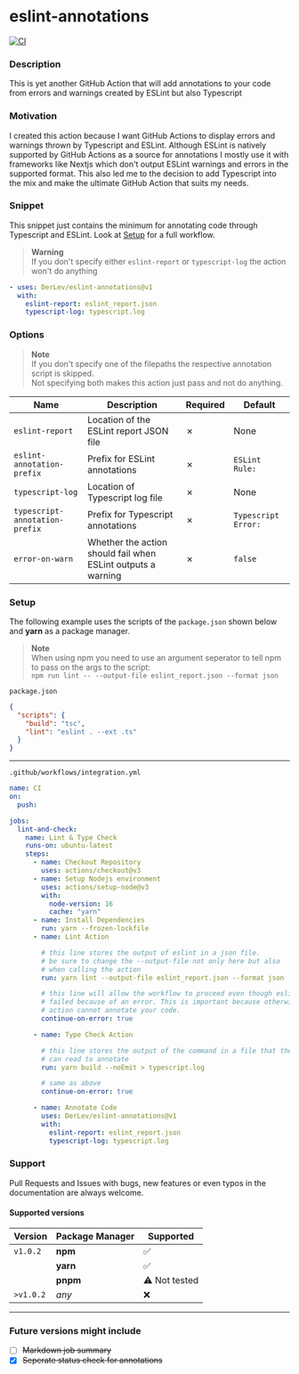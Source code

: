 # eslint-annotations

[![CI](https://github.com/DerLev/eslint-annotations/actions/workflows/integration.yml/badge.svg?branch=main&event=push)](https://github.com/DerLev/eslint-annotations/actions/workflows/integration.yml)

### Description

This is yet another GitHub Action that will add annotations to your code from 
errors and warnings created by ESLint but also Typescript

### Motivation

I created this action because I want GitHub Actions to display errors and 
warnings thrown by Typescript and ESLint. Although ESLint is natively supported 
by GitHub Actions as a source for annotations I mostly use it with frameworks 
like Nextjs which don't output ESLint warnings and errors in the supported 
format. This also led me to the decision to add Typescript into the mix and 
make the ultimate GitHub Action that suits my needs.

### Snippet

This snippet just contains the minimum for annotating code through Typescript 
and ESLint. Look at [Setup](#setup) for a full workflow.

> **Warning**  
> If you don't specify either `eslint-report` or `typescript-log`
> the action won't do anything

```yaml
- uses: DerLev/eslint-annotations@v1
  with:
    eslint-report: eslint_report.json
    typescript-log: typescript.log
```

### Options

> **Note**  
> If you don't specify one of the filepaths the respective annotation script is skipped.  
> Not specifying both makes this action just pass and not do anything.

| Name                           | Description                                                  | Required | Default             |
|--------------------------------|--------------------------------------------------------------|----------|---------------------|
| `eslint-report`                | Location of the ESLint report JSON file                      | ✗        | None                |
| `eslint-annotation-prefix`     | Prefix for ESLint annotations                                | ✗        | `ESLint Rule:`      |
| `typescript-log`               | Location of Typescript log file                              | ✗        | None                |
| `typescript-annotation-prefix` | Prefix for Typescript annotations                            | ✗        | `Typescript Error:` |
| `error-on-warn`                | Whether the action should fail when ESLint outputs a warning | ✗        | `false`             |

### Setup

The following example uses the scripts of the `package.json` shown below and 
**yarn** as a package manager.

> **Note**  
> When using npm you need to use an argument seperator to tell npm to pass on the args to the script:  
> `npm run lint -- --output-file eslint_report.json --format json`

`package.json`

```json
{
  "scripts": {
    "build": "tsc",
    "lint": "eslint . --ext .ts"
  }
}
```

---

`.github/workflows/integration.yml`

```yaml
name: CI
on:
  push:

jobs:
  lint-and-check:
    name: Lint & Type Check
    runs-on: ubuntu-latest
    steps:
      - name: Checkout Repository
        uses: actions/checkout@v3
      - name: Setup Nodejs environment
        uses: actions/setup-node@v3
        with:
          node-version: 16
          cache: "yarn"
      - name: Install Dependencies
        run: yarn --frozen-lockfile
      - name: Lint Action

        # this line stores the output of eslint in a json file.
        # be sure to change the --output-file not only here but also 
        # when calling the action
        run: yarn lint --output-file eslint_report.json --format json

        # this line will allow the workflow to proceed even though eslint 
        # failed because of an error. This is important because otherwise the 
        # action cannot annotate your code.
        continue-on-error: true

      - name: Type Check Action

        # this line stores the output of the command in a file that the action 
        # can read to annotate
        run: yarn build --noEmit > typescript.log

        # same as above
        continue-on-error: true

      - name: Annotate Code
        uses: DerLev/eslint-annotations@v1
        with:
          eslint-report: eslint_report.json
          typescript-log: typescript.log

```

### Support

Pull Requests and Issues with bugs, new features or even typos in the 
documentation are always welcome.

#### Supported versions

| Version   | Package Manager | Supported            |
|-----------|-----------------|----------------------|
| `v1.0.2`  | **npm**         | :white_check_mark:   |
|           | **yarn**        | :white_check_mark:   |
|           | **pnpm**        | :warning: Not tested |
| `>v1.0.2` | *any*           | :x:                  |

---

### Future versions might include

- [ ] ~~Markdown job summary~~
- [x] ~~Seperate status check for annotations~~
